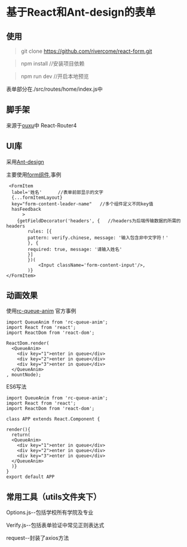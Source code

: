 # 基于React和Ant-design的表单

## 使用
> git clone https://github.com/rivercome/react-form.git

> npm install  //安装项目依赖    
       
> npm run dev //开启本地预览

表单部分在./src/routes/home/index.js中


## 脚手架
来源于[ouxu](https://github.com/ouxu/NEUQer-FE-Kit)中
React-Router4

## UI库

采用[Ant-design](https://ant.design/index-cn)

主要使用[form组件](https://ant.design/components/form-cn/),事例
```
 <FormItem
  label='姓名'      //表单前部显示的文字
  {...formItemLayout}
  key="form-content-leader-name"   //多个组件定义不同key值
  hasFeedback
      >
    {getFieldDecorator('headers', {   //headers为后端传输数据的所需的headers
        rules: [{
        pattern: verify.chinese, message: '输入包含非中文字符！'
        }, {
        required: true, message: '请输入姓名'
        }]
        })(
            <Input className='form-content-input'/>,
        )}
</FormItem>
```

## 动画效果

使用[rc-queue-anim](https://www.npmjs.com/package/rc-queue-anim)
官方事例
```
import QueueAnim from 'rc-queue-anim';
import React from 'react';
import ReactDom from 'react-dom';
 
ReactDom.render(
  <QueueAnim>
    <div key="1">enter in queue</div>
    <div key="2">enter in queue</div>
    <div key="3">enter in queue</div>
  </QueueAnim>
, mountNode);
```

ES6写法

```
import QueueAnim from 'rc-queue-anim';
import React from 'react';
import ReactDom from 'react-dom';
 
class APP extends React.Component {

render(){
  return(
  <QueueAnim>
    <div key="1">enter in queue</div>
    <div key="2">enter in queue</div>
    <div key="3">enter in queue</div>
  </QueueAnim>
  )}
}
export default APP
```
## 常用工具（utils文件夹下）

Options.js--包括学校所有学院及专业

Verify.js--包括表单验证中常见正则表达式

request--封装了axios方法